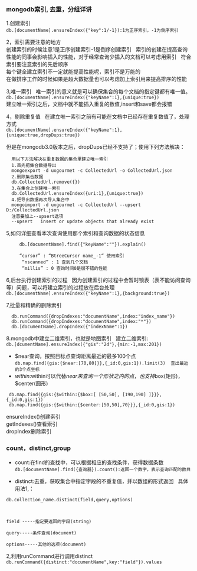 ### mongodb索引, 去重，分组详讲

1.创建索引  
```db.[documentName].ensureIndex({"key":1/-1}):1为正序索引，-1为倒序索引```  

2，索引需要注意的地方  
  创建索引的时候注意1是正序创建索引-1是倒序创建索引  
  索引的创建在提高查询性能的同事会影响插入的性能，对于经常查询少插入的文档可以考虑用索引  
  符合索引要注意索引的先后顺序  
  每个键全建立索引不一定就能提高性能呢，索引不是万能的  
  在做排序工作的时候如果是超大数据量也可以考虑加上索引用来提高排序的性能


3,唯一索引  
唯一索引的意义就是可以确保集合的每个文档的指定键都有唯一值。  
```db.[documentName].ensureIndex({"keyName":1},{unique:true})```  
建立唯一索引之后，文档中就不能插入重复的数值,insert和save都会报错

4，剔除重复值  
在建立唯一索引之前有可能在文档中已经存在重复数值了，处理方式  
```db.[documentName].ensureIndex({"keyName":1},{unique:true,dropDups:true})```

但是在mongodb3.0版本之后，dropDups已经不支持了；使用下列方法解决：
```
  用以下方法解决在重复数据的集合里建立唯一索引
  1.首先把集合数据导出
  mongoexport -d uxgourmet -c CollectedUrl -o CollectedUrl.json 
  2.删除集合数据
  db.CollectedUrl.remove({})
  3.在集合上创建唯一索引
  db.CollectedUrl.ensureIndex({uri:1},{unique:true})
  4.把导出数据再次导入集合中
  mongoimport -d uxgourmet -c CollectedUrl --upsert D:/CollectedUrl.json   
  注意要加上--upsert选项
  --upsert   insert or update objects that already exist
```
5,如何详细查看本次查询使用那个索引和查询数据的状态信息  
```
     db.[documentName].find({"keyName":""}).explain()
     
     “cursor” : “BtreeCursor name_-1“ 使用索引
      “nscanned” : 1 查到几个文档
      “millis” : 0 查询时间0是很不错的性能
```  

6,后台执行创建索引的过程  
因为创建索引的过程中会暂时锁表（表不能访问查询等）问题，可以将建立索引的过程放在后台处理  
```db.[documentName].ensureIndex({"keyName":1},{background:true})```  

7,批量和精确的删除索引  
```
  db.runCommand({dropIndexes:"documentName",index:"index_name"})  
  db.runCommand({dropIndexes:"documentName",index:"*"})
  db.[documentName].dropIndex({"indexName":1})
```

8.mongodb中建立二维索引，也就是地图索引  
建立二维索引:  
```db.[dcumentName].ensureIndex({"gis":"2d"},{min:-1,max:201})```  
- $near查询，按照目标点查询距离最近的最多100个点  
```db.map.find({gis:{$near:[70,80]}},{_id:0,gis:1}).limit(3)  查出最近的3个点坐标```  
- $within:$within可以代替$near来查询一个形状之内的点，也支持$box(矩形)，$center(圆形)  
```
 db.map.find({gis:{$within:{$box:[ [50,50], [190,190] ]}}},{_id:0,gis:1})  
 db.map.find({gis:{$within:{$center:[50,50],70}}},{_id:0,gis:1})
```

ensureIndex()创建索引  
getIndexes()查看索引  
dropIndex删除索引

### count，distinct,group  
- count:在find的查找中，可以根据相应的查找条件，获得数据条数  
```db.[documentName].find({查询器}).count():返回一个数字，表示查询匹配的数目```  

- distinct:去重，获取集合中指定字段的不重复值，并以数组的形式返回  
具体用法1,：  
```
db.collection_name.distinct(field,query,options)

 

field -----指定要返回的字段(string)

query-----条件查询(document)

options-----其他的选项(document)
```

2,利用runCommand进行调用distinct  
```db.runCommand({distinct:"documentName",key:"field"}).values```




